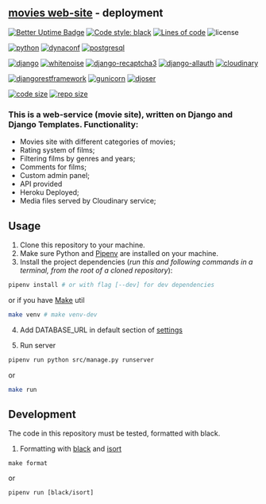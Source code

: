 ## [movies web-site](https://movie-swankyaleks.herokuapp.com/) - deployment




[![Better Uptime Badge](https://betteruptime.com/status-badges/v1/monitor/5xi8.svg)](https://betteruptime.com/?utm_source=status_badge)
[![Code style: black](https://img.shields.io/badge/code%20style-black-000000.svg)](https://github.com/psf/black)
[![Lines of code](https://img.shields.io/tokei/lines/github/swankyalex/movies)](https://github.com/swankyalex/movies/tree/master)
![license](https://img.shields.io/badge/license-Apache%202-blue)

[![python](https://img.shields.io/github/pipenv/locked/python-version/swankyalex/movies)](Pipfile)
[![dynaconf](https://img.shields.io/github/pipenv/locked/dependency-version/swankyalex/movies/dynaconf)](Pipfile)
[![postgresql](https://img.shields.io/badge/PostgreSQL-15.1-blue)](https://postgresql.org)

[![django](https://img.shields.io/github/pipenv/locked/dependency-version/swankyalex/movies/django)](Pipfile)
[![whitenoise](https://img.shields.io/github/pipenv/locked/dependency-version/swankyalex/movies/whitenoise)](Pipfile)
[![django-recaptcha3](https://img.shields.io/github/pipenv/locked/dependency-version/swankyalex/movies/django-recaptcha3)](Pipfile)
[![django-allauth](https://img.shields.io/github/pipenv/locked/dependency-version/swankyalex/movies/django-allauth)](Pipfile)
[![cloudinary](https://img.shields.io/github/pipenv/locked/dependency-version/swankyalex/movies/cloudinary)](Pipfile)

[![djangorestframework](https://img.shields.io/github/pipenv/locked/dependency-version/swankyalex/movies/djangorestframework)](Pipfile)
[![gunicorn](https://img.shields.io/github/pipenv/locked/dependency-version/swankyalex/movies/gunicorn)](Pipfile)
[![djoser](https://img.shields.io/github/pipenv/locked/dependency-version/swankyalex/movies/djoser)](Pipfile)

[![code size](https://img.shields.io/github/languages/code-size/swankyalex/movies)](./)
[![repo size](https://img.shields.io/github/repo-size/swankyalex/movies)](./)


### This is a web-service (movie site), written on Django and Django Templates. Functionality:
- Movies site with different categories of movies;
- Rating system of films;
- Filtering films by genres and years;
- Comments for films;
- Custom admin panel;
- API provided
- Heroku Deployed;
- Media files served by Cloudinary service;


## Usage
1. Clone this repository to your machine.
2. Make sure Python and [Pipenv](https://pipenv.pypa.io/en/latest/) are installed on your machine.
3. Install the project dependencies (*run this and following commands in a terminal, from the root of a cloned repository*):
```sh
pipenv install # or with flag [--dev] for dev dependencies
```
or if you have [Make](https://www.gnu.org/software/make/) util
```sh
make venv # make venv-dev
```
4. Add DATABASE_URL in default section of [settings](https://github.com/swankyalex/movies/blob/master/config/settings.yaml)

5. Run server
```sh
pipenv run python src/manage.py runserver
```
or
```sh
make run
```

## Development

The code in this repository must be tested, formatted with black.

1. Formatting with [black](https://black.readthedocs.io/en/stable/) and [isort](https://pycqa.github.io/isort/) 
```
make format
```
or
```
pipenv run [black/isort]
```
